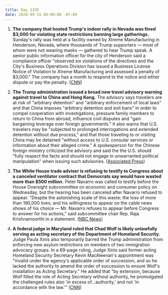 ```yaml
---
title: Day 1335
date: 2020-09-15 06:09:00 -07:00
---
```


1. **The company that hosted Trump's indoor rally in Nevada was fined $3,000 for violating state restrictions banning large gatherings.** Sunday's rally was held at a facility owned by Xtreme Manufacturing in Henderson, Nevada, where thousands of Trump supporters — most of whom were not wearing masks — gathered to hear Trump speak. A senior public information officer for the city of Henderson said a compliance officer "observed six violations of the directives and the City's Business Operations Division has issued a Business License Notice of Violation to Xtreme Manufacturing and assessed a penalty of $3,000." The company has a month to respond to the notice and either dispute or pay the penalty. ([CNN](https://www.cnn.com/2020/09/14/politics/trump-indoor-rally-fine-corornavirus/index.html))

2. **The Trump administration issued a broad new travel advisory warning against travel to China and Hong Kong.** The advisory says travelers are at risk of "arbitrary detention" and "arbitrary enforcement of local laws" and that China imposes "arbitrary detention and exit bans" in order to compel cooperation with investigations, pressure family members to return to China from abroad, influence civil disputes and "gain bargaining leverage over foreign governments." It also warns that U.S. travelers may be "subjected to prolonged interrogations and extended detention without due process," and that those traveling to or visiting China may be detained "without access to U.S. consular services or information about their alleged crime." A spokesperson for the Chinese foreign ministry criticized the advisory and said the the U.S. should "fully respect the facts and should not engage in unwarranted political manipulation" when issuing such advisories. ([Associated Press](https://apnews.com/158ee30501a026072afdafb7e14f3ab3))

3. **The White House trade adviser is refusing to testify to Congress about a canceled ventilator contract that Democrats say would have wasted more than $500 million.** Peter Navarro was called to testify before the House Oversight subcommittee on economic and consumer policy on Wednesday, but the hearing has been canceled after Navarro refused to appear. "Despite the astonishing scale of this waste; the loss of more than 190,000 lives; and his willingness to appear on the cable news shows of his choice — Mr. Navarro refuses to appear before Congress to answer for his actions," said subcommittee chair Rep. Raja Krishnamoorthi in a statement. ([NBC News](https://www.nbcnews.com/politics/congress/white-house-blocks-navarro-testifying-congress-about-ventilator-contract-n1240106))

4. **A federal judge in Maryland ruled that Chad Wolf is likely unlawfully serving as acting secretary of the Department of Homeland Security.** Judge Paula Xinis also temporarily barred the Trump administration from enforcing new asylum restrictions on members of two immigration advocacy groups. In a 69-page ruling, Judge Xinis said former acting Homeland Security Secretary Kevin MacAleenan's appointment was "invalid under the agency's applicable order of succession, and so he lacked the authority to amend the order of succession to ensure Wolf's installation as Acting Secretary." He added that "by extension, because Wolf filled the role of Acting Secretary without authority, he promulgated the challenged rules also 'in excess of...authority,' and not 'in accordance with the law.'" ([CNN](https://www.cnn.com/2020/09/14/politics/judge-chad-wolf/index.html))